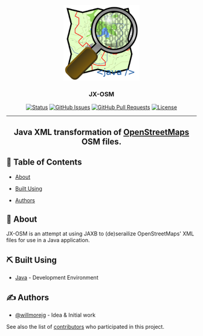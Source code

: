 <p align="center">
  <a href="" rel="noopener">
  <img width=200px height=200px src="src/main/resources/jxosm.png" alt="Project logo"></a>
</p>

<h3 align="center">JX-OSM</h3>

<div align="center">

[![Status](https://img.shields.io/badge/status-active-success.svg)]()
[![GitHub Issues](https://img.shields.io/github/issues/willmorejg/jxosm.svg)](https://github.com/willmorejg/jxosm/issues)
[![GitHub Pull Requests](https://img.shields.io/github/issues-pr/willmorejg/jxosm.svg)](https://github.com/willmorejg/jxosm/pulls)
[![License](https://img.shields.io/badge/license-Apache--2.0-blue.svg)](/LICENSE)

</div>

---

## <center> Java XML transformation of [OpenStreetMaps](https://www.openstreetmap.org/) OSM files.</center>

## 📝 Table of Contents

- [About](#about)
<!--
- [Getting Started](#getting_started)
- [Deployment](#deployment)
- [Usage](#usage)
-->
- [Built Using](#built_using)
<!--
- [TODO](../TODO.md)
- [Contributing](../CONTRIBUTING.md)
-->
- [Authors](#authors)
<!--
- [Acknowledgments](#acknowledgement)
-->
## 🧐 About <a name = "about"></a>

JX-OSM is an attempt at using JAXB to (de)serailize OpenStreetMaps' XML files for use in a Java application.

<!--
## 🏁 Getting Started <a name = "getting_started"></a>

These instructions will get you a copy of the project up and running on your local machine for development and testing purposes. See [deployment](#deployment) for notes on how to deploy the project on a live system.

### Prerequisites

What things you need to install the software and how to install them.

```
Give examples
```

### Installing

A step by step series of examples that tell you how to get a development env running.

Say what the step will be

```
Give the example
```

And repeat

```
until finished
```

End with an example of getting some data out of the system or using it for a little demo.

## 🔧 Running the tests <a name = "tests"></a>

Explain how to run the automated tests for this system.

### Break down into end to end tests

Explain what these tests test and why

```
Give an example
```

### And coding style tests

Explain what these tests test and why

```
Give an example
```

## 🎈 Usage <a name="usage"></a>

Add notes about how to use the system.

## 🚀 Deployment <a name = "deployment"></a>

Add additional notes about how to deploy this on a live system.
-->

## ⛏️ Built Using <a name = "built_using"></a>

- [Java](https://openjdk.org/) - Development Environment

## ✍️ Authors <a name = "authors"></a>

- [@willmorejg](https://github.com/willmorejg) - Idea & Initial work

See also the list of [contributors](https://github.com/willmorejg/jxosm/contributors) who participated in this project.
<!--
## 🎉 Acknowledgements <a name = "acknowledgement"></a>

- Hat tip to anyone whose code was used
- Inspiration
- References
-->
